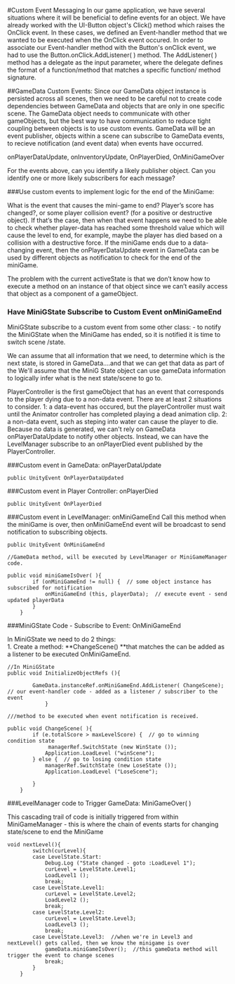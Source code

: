 #Custom Event Messaging
In our game application, we have several situations where it will be beneficial to define events for an object.  We have already worked with the UI-Button object's Click() method which raises the OnClick event.  In these cases, we defined an Event-handler method that we wanted to be executed when the OnClick event occured.  In order to associate our Event-handler method with the Button's onClick event, we had to use the Button.onClick.AddListener( ) method.  The AddListener( ) method has a delegate as the input parameter, where the delegate defines the format of a function/method that matches a specific function/ method signature.

##GameData Custom Events:
Since our GameData object instance is persisted across all scenes, then we need to be careful not to create code dependencies between GameData and objects that are only in one specific scene.  The GameData object needs to communicate with other gameObjects, but the best way to have communication to reduce tight coupling between objects is to use custom events.  GameData will be an event publisher, objects within a scene can subscribe to GameData events, to recieve notification (and event data) when events have occurred.  

onPlayerDataUpdate,  onInventoryUpdate, OnPlayerDied, OnMiniGameOver

For the events above, can you identify a likely publisher object.  Can you identify one or more likely subscribers for each message?



###Use custom events to implement logic for the end of the MiniGame:

What is the event that causes the mini-game to end?   Player’s score has changed?, or some player collision event? (for a positive or destructive object).  If that’s the case, then when that event happens we need to be able to check whether player-data has reached some threshold value which will cause the level to end, for example, maybe the player has died based on a collision with a destructive force.  If the miniGame ends due to a data-changing event, then the onPlayerDataUpdate event in GameData can be used by different objects as notification to check for the end of the miniGame. 

The problem with the current activeState is that we don’t know how to execute a method on an instance of that object since we can’t easily access that object as a component of a gameObject.  


### Have MiniGState Subscribe to Custom Event onMiniGameEnd
MiniGState subscribe to a custom event from some other class:  - to notify the MiniGState when the MiniGame has ended, so it is notified it is time to switch scene /state.

We can assume that all information that we need, to determine which is the next state, is stored in GameData….and that we can get that data as part of the We'll assume that the MiniG State object can use gameData information to logically infer what is the next state/scene to go to.  

PlayerController is the first gameObject that has an event that corresponds to the player dying due to a non-data event.  There are at least 2 situations to consider.  1: a data-event has occured, but the playerController must wait until the Animator controller has completed playing a dead animation clip.  2: a non-data event, such as steping into water can cause the player to die.  Because no data is generated, we can't rely on GameData onPlayerDataUpdate to notify other objects.  Instead, we can have the LevelManager subscribe to an onPlayerDied event published by the PlayerController.    


###Custom event in GameData: onPlayerDataUpdate
```
public UnityEvent OnPlayerDataUpdated
```

###Custom event in Player Controller: onPlayerDied
```
public UnityEvent OnPlayerDied
```

###Custom event in LevelManager:  onMiniGameEnd
Call this method when the miniGame is over, then onMiniGameEnd event will be broadcast to send notification to subscribing objects.
```
public UnityEvent OnMiniGameEnd
```


```
//GameData method, will be executed by LevelManager or MiniGameManager code.

public void miniGameIsOver( ){
        if (onMiniGameEnd != null) {  // some object instance has subscribed for notification
            onMiniGameEnd (this, playerData);  // execute event - send updated playerData
        }
    }
```

###MiniGState Code - Subscribe to Event: OnMiniGameEnd

In MiniGState we need to do 2 things:  
    1. Create a method: **ChangeScene() **that matches the can be added as a listener to be executed OnMiniGameEnd.
   
```
//In MiniGState
public void InitializeObjectRefs (){
        
        GameData.instanceRef.onMiniGameEnd.AddListener( ChangeScene);  // our event-handler code - added as a listener / subscriber to the event
            }

///method to be executed when event notification is received.

public void ChangeScene( ){
        if (e.totalScore > maxLevelScore) {  // go to winning condition state
             managerRef.SwitchState (new WinState ());
            Application.LoadLevel ("winScene");
        } else {  // go to losing condition state
            managerRef.SwitchState (new LoseState ());
            Application.LoadLevel ("LoseScene");

        }
    }
```
###LevelManager code to Trigger GameData: MiniGameOver( )

This cascading trail of code is initially triggered from within MiniGameManager - this is where the chain of events starts for changing state/scene to end the MiniGame
```
void nextLevel(){
        switch(curLevel){
        case LevelState.Start:
            Debug.Log ("State changed - goto :LoadLevel 1");
            curLevel = LevelState.Level1;
            LoadLevel1 ();
            break;
        case LevelState.Level1:
            curLevel = LevelState.Level2;
            LoadLevel2 ();
            break;
        case LevelState.Level2:
            curLevel = LevelState.Level3;
            LoadLevel3 ();
            break;
        case LevelState.Level3:  //when we're in Level3 and nextLevel() gets called, then we know the minigame is over
            gameData.miniGameIsOver();  //this gameData method will trigger the event to change scenes 
            break;
        }
    }
```



